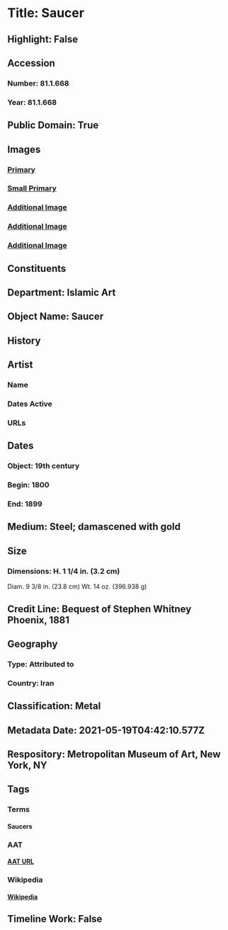 # Title: Saucer
## Highlight: False
## Accession
### Number: 81.1.668
### Year: 81.1.668
## Public Domain: True
## Images
### [Primary](https://images.metmuseum.org/CRDImages/is/original/DP231153.jpg)
### [Small Primary](https://images.metmuseum.org/CRDImages/is/web-large/DP231153.jpg)
### [Additional Image](https://images.metmuseum.org/CRDImages/is/original/sf81-1-668a.jpg)
### [Additional Image](https://images.metmuseum.org/CRDImages/is/original/sf81-1-668b.jpg)
### [Additional Image](https://images.metmuseum.org/CRDImages/is/original/81.1.668.jpg)
## Constituents
## Department: Islamic Art
## Object Name: Saucer
## History
## Artist
### Name
### Dates Active
### URLs
## Dates
### Object: 19th century
### Begin: 1800
### End: 1899
## Medium: Steel; damascened with gold
## Size
### Dimensions: H. 1 1/4 in. (3.2 cm)
Diam. 9 3/8 in. (23.8 cm)
Wt. 14 oz. (396.938 g)
## Credit Line: Bequest of Stephen Whitney Phoenix, 1881
## Geography
### Type: Attributed to
### Country: Iran
## Classification: Metal
## Metadata Date: 2021-05-19T04:42:10.577Z
## Respository: Metropolitan Museum of Art, New York, NY
## Tags
### Terms
#### Saucers
### AAT
#### [AAT URL](http://vocab.getty.edu/page/aat/300195535)
### Wikipedia
#### [Wikipedia]()
## Timeline Work: False